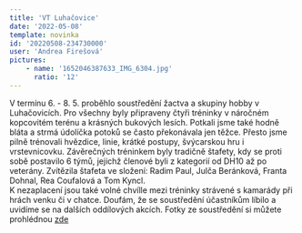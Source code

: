 ```yaml
---
title: 'VT Luhačovice'
date: '2022-05-08'
template: novinka
id: '20220508-234730000'
user: 'Andrea Firešová'
pictures:
    - name: '1652046387633_IMG_6304.jpg'
      ratio: '12'
---
```

V termínu 6. - 8. 5. proběhlo soustředění žactva a skupiny hobby v Luhačovicích. Pro všechny byly připraveny čtyři tréninky v náročném kopcovitém terénu a krásných bukových lesích. Potkali jsme také hodně bláta a strmá údolíčka potoků se často překonávala jen těžce. Přesto jsme pilně trénovali hvězdice, linie, krátké postupy, švýcarskou hru i vrstevnicovku. Závěrečných tréninkem byly tradičně štafety, kdy se proti sobě postavilo 6 týmů, jejichž členové byli z kategorií od DH10 až po veterány. Zvítězila štafeta ve složení: Radim Paul, Julča Beránková, Franta Dohnal, Rea Coufalová a Tom Kyncl.  
K nezaplacení jsou také volné chvílle mezi tréninky strávené s kamarády při hrách venku či v chatce. Doufám, že se soustředění účastníkům líbilo a uvidíme se na dalších oddílových akcích. Fotky ze soustředění si můžete prohlédnou [zde](https://skzabovresky.rajce.idnes.cz/VT_Luhacovice/)
